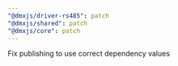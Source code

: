 ```yaml
---
"@dmxjs/driver-rs485": patch
"@dmxjs/shared": patch
"@dmxjs/core": patch
---
```


Fix publishing to use correct dependency values
